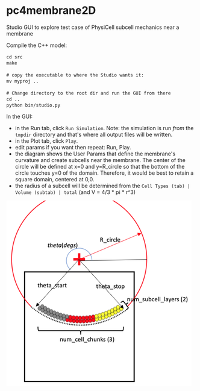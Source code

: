 # pc4membrane2D

Studio GUI to explore test case of PhysiCell subcell mechanics near a membrane

Compile the C++ model:
```
cd src
make

# copy the executable to where the Studio wants it:
mv myproj ..

# Change directory to the root dir and run the GUI from there
cd ..
python bin/studio.py
```

In the GUI:
* in the Run tab, click `Run Simulation`. Note: the simulation is run *from* the `tmpdir` directory and that's where all output files will be written.
* in the Plot tab, click `Play`.
* edit params if you want then repeat: Run, Play.
* the diagram shows the User Params that define the membrane's curvature and create subcells near the membrane. The center of the circle will be defined at x=0 and y=R_circle so that the bottom of the circle touches y=0 of the domain. Therefore, it would be best to retain a square domain, centered at 0,0.
* the radius of a subcell will be determined from the `Cell Types (tab) | Volume (subtab) | total` (and V = 4/3 * pi * r^3)

![membrane_user_params](images/membrane_user_params.png)
